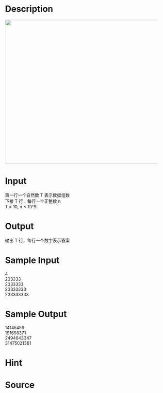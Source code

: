 
# Description

<div class="content"><p><img src="/source/bzoj/5455/img/aHR0cHM6Ly9seWRzeS5jb20vSnVkZ2VPbmxpbmUvdXBsb2FkLzIwMTgxMC8xMTEucG5n.png" width="772" height="474" alt=""/></p>
<p></p></div>

# Input

<div class="content"><div>第一行一个自然数 T 表示数据组数</div>
<div>下接 T 行，每行一个正整数 n</div>
<div>T ≤ 10, n ≤ 10^9</div>
<p></p></div>

# Output

<div class="content"><div>输出 T 行，每行一个数字表示答案</div>
<p></p></div>

# Sample Input

<div class="content"><span class="sampledata">4<br/>
233333<br/>
2333333<br/>
23333333<br/>
233333333</span></div>

# Sample Output

<div class="content"><span class="sampledata">14145459<br/>
191698371<br/>
2494643347<br/>
31475021381</span></div>

# Hint

<div class="content"><p></p></div>

# Source

<div class="content"><p><a href="problemset.php?search="></a></p></div>

